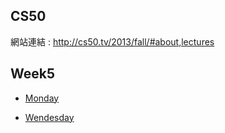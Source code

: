 CS50
---

網站連結 : http://cs50.tv/2013/fall/#about,lectures

Week5
---

* [Monday]()

* [Wendesday]()

